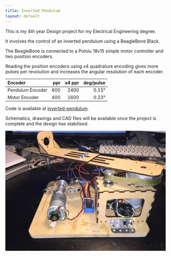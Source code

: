 ```yaml
---
title: Inverted Pendulum
layout: default
---
```


This is my 4th year Design project for my Electrical Engineering degree.

It involves the control of an inverted pendulum using a BeagleBone Black.

The BeagleBone is connected to a Pololu 18v15 simple motor controller and two 
position encoders.

Reading the position encoders using x4 quadrature encoding gives more pulses
per revolution and increases the angular resolution of each encoder.

|Encoder | ppr | x4 ppr | deg/pulse|
|:-------|----:|-------:|---------:|
|Pendulum Encoder | 600 | 2400 | 0.15°|
|Motor Encoder | 400 | 1600 | 0.23°|

Code is available at [inverted-pendulum](http://github.com/tdack/inverted-pendulum).

Schematics, drawings and CAD files will be available once the project is complete
and the design has stabilised.

![Inverted pendulum system prototype](images/prototype.jpg)
